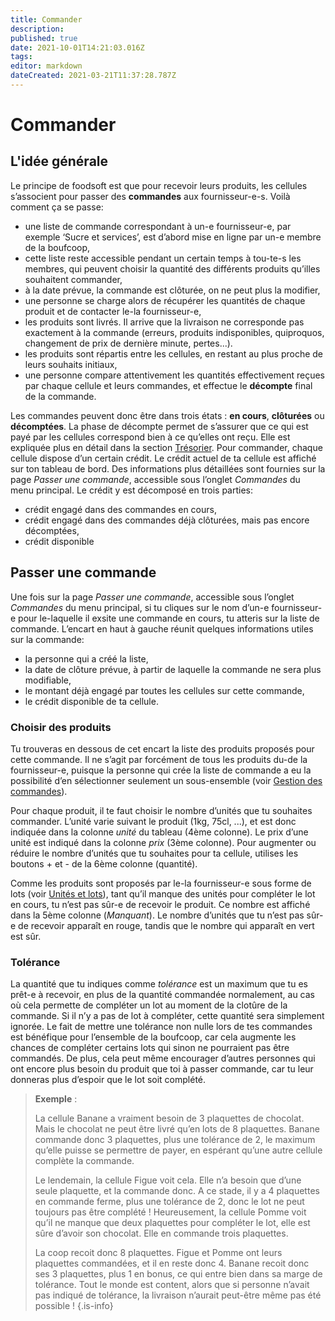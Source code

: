 ```yaml
---
title: Commander
description: 
published: true
date: 2021-10-01T14:21:03.016Z
tags: 
editor: markdown
dateCreated: 2021-03-21T11:37:28.787Z
---
```


# Commander
## L'idée générale
Le principe de foodsoft est que pour recevoir leurs produits, les cellules s’associent pour passer des **commandes** aux fournisseur-e-s. Voilà comment ça se passe:

- une liste de commande correspondant à un-e fournisseur-e, par exemple ‘Sucre et services’, est d’abord mise en ligne par un-e membre de la boufcoop,
- cette liste reste accessible pendant un certain temps à tou-te-s les membres, qui peuvent choisir la quantité des différents produits qu’illes souhaitent commander,
- à la date prévue, la commande est clôturée, on ne peut plus la modifier,
- une personne se charge alors de récupérer les quantités de chaque produit et de contacter le-la fournisseur-e,
- les produits sont livrés. Il arrive que la livraison ne corresponde pas exactement à la commande (erreurs, produits indisponibles, quiproquos, changement de prix de dernière minute, pertes...).
- les produits sont répartis entre les cellules, en restant au plus proche de leurs souhaits initiaux,
- une personne compare attentivement les quantités effectivement reçues par chaque cellule et leurs commandes, et effectue le **décompte** final de la commande.

Les commandes peuvent donc être dans trois états : **en cours**, **clôturées** ou **décomptées**. La phase de décompte permet de s’assurer que ce qui est payé par les cellules correspond bien à ce qu’elles ont reçu. Elle est expliquée plus en détail dans la section [Trésorier](tresorerie). Pour commander, chaque cellule dispose d’un certain crédit. Le crédit actuel de ta cellule est affiché sur ton tableau de bord. Des informations plus détaillées sont fournies sur la page *Passer une commande*, accessible sous l’onglet *Commandes* du menu principal. Le crédit y est décomposé en trois parties:

- crédit engagé dans des commandes en cours,
- crédit engagé dans des commandes déjà clôturées, mais pas encore décomptées,
- crédit disponible

## Passer une commande
Une fois sur la page *Passer une commande*, accessible sous l’onglet *Commandes* du menu principal, si tu cliques sur le nom d’un-e fournisseur-e pour le-laquelle il exsite une commande en cours, tu atteris sur la liste de commande. L’encart en haut à gauche réunit quelques informations utiles sur la commande:

- la personne qui a créé la liste,
- la date de clôture prévue, à partir de laquelle la commande ne sera plus modifiable,
- le montant déjà engagé par toutes les cellules sur cette commande,
- le crédit disponible de ta cellule.

### Choisir des produits
Tu trouveras en dessous de cet encart la liste des produits proposés pour cette commande. Il ne s’agit par forcément de tous les produits du-de la fournisseur-e, puisque la personne qui crée la liste de commande a eu la possibilité d’en sélectionner seulement un sous-ensemble (voir [Gestion des commandes](commandes#gestion)).

Pour chaque produit, il te faut choisir le nombre d’unités que tu souhaites commander. L’unité varie suivant le produit (1kg, 75cl, ...), et est donc indiquée dans la colonne *unité* du tableau (4ème colonne). Le prix d’une unité est indiqué dans la colonne *prix* (3ème colonne). Pour augmenter ou réduire le nombre d’unités que tu souhaites pour ta cellule, utilises les boutons + et - de la 6ème colonne (quantité).

Comme les produits sont proposés par le-la fournisseur-e sous forme de lots (voir [Unités et lots](produits#lots)), tant qu’il manque des unités pour compléter le lot en cours, tu n’est pas sûr-e de recevoir le produit. Ce nombre est affiché dans la 5ème colonne (*Manquant*). Le nombre d’unités que tu n’est pas sûr-e de recevoir apparaît en rouge, tandis que le nombre qui apparaît en vert est sûr.

### Tolérance
La quantité que tu indiques comme *tolérance* est un maximum que tu es prêt-e à recevoir, en plus de la quantité commandée normalement, au cas où cela permette de compléter un lot au moment de la clotûre de la commande. Si il n’y a pas de lot à compléter, cette quantité sera simplement ignorée. Le fait de mettre une tolérance non nulle lors de tes commandes est bénéfique pour l’ensemble de la boufcoop, car cela augmente les chances de compléter certains lots qui sinon ne pourraient pas être commandés. De plus, cela peut même encourager d’autres personnes qui ont encore plus besoin du produit que toi à passer commande, car tu leur donneras plus d’espoir que le lot soit complété.

> **Exemple** :
>
> La cellule Banane a vraiment besoin de 3 plaquettes de chocolat. Mais le chocolat ne peut être livré
> qu’en lots de 8 plaquettes. Banane commande donc 3 plaquettes, plus une tolérance de 2, le maximum
> qu’elle puisse se permettre de payer, en espérant qu’une autre cellule complète la commande.
>
> Le lendemain, la cellule Figue voit cela. Elle n’a besoin que d’une seule plaquette, et la commande
> donc. A ce stade, il y a 4 plaquettes en commande ferme, plus une tolérance de 2, donc le lot ne
> peut toujours pas être complété ! Heureusement, la cellule Pomme voit qu’il ne manque que deux
> plaquettes pour compléter le lot, elle est sûre d’avoir son chocolat. Elle en commande trois plaquettes.
>
> La coop recoit donc 8 plaquettes. Figue et Pomme ont leurs plaquettes commandées, et il en reste donc
> 4. Banane recoit donc ses 3 plaquettes, plus 1 en bonus, ce qui entre bien dans sa marge de tolérance.
> Tout le monde est content, alors que si personne n’avait pas indiqué de tolérance, la livraison n’aurait
> peut-être même pas été possible !
{.is-info}
